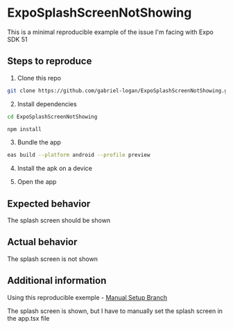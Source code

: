 # ExpoSplashScreenNotShowing

This is a minimal reproducible example of the issue I'm facing with Expo SDK 51

## Steps to reproduce

1. Clone this repo
```bash
git clone https://github.com/gabriel-logan/ExpoSplashScreenNotShowing.git
```

2. Install dependencies
```bash
cd ExpoSplashScreenNotShowing

npm install
```

3. Bundle the app
```bash
eas build --platform android --profile preview
```

4. Install the apk on a device

5. Open the app

## Expected behavior

The splash screen should be shown

## Actual behavior

The splash screen is not shown

## Additional information

Using this reproducible exemple - [Manual Setup Branch](https://github.com/gabriel-logan/ExpoSplashScreenNotShowing/tree/manualset)

The splash screen is shown, but I have to manually set the splash screen in the app.tsx file
